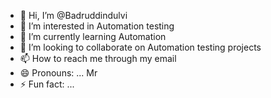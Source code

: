 - 👋 Hi, I’m @Badruddindulvi
- 👀 I’m interested in Automation testing
- 🌱 I’m currently learning Automation 
- 💞️ I’m looking to collaborate on Automation testing projects
- 📫 How to reach me through my email
- 😄 Pronouns: ... Mr
- ⚡ Fun fact: ... 

<!---
Badruddindulvi/Badruddindulvi is a ✨ special ✨ repository because its `README.md` (this file) appears on your GitHub profile.
You can click the Preview link to take a look at your changes.
--->
